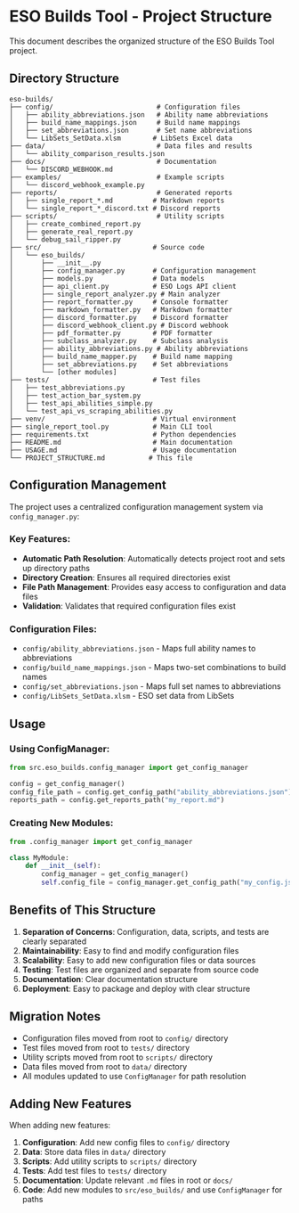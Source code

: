# ESO Builds Tool - Project Structure

This document describes the organized structure of the ESO Builds Tool project.

## Directory Structure

```
eso-builds/
├── config/                          # Configuration files
│   ├── ability_abbreviations.json   # Ability name abbreviations
│   ├── build_name_mappings.json     # Build name mappings
│   ├── set_abbreviations.json       # Set name abbreviations
│   └── LibSets_SetData.xlsm        # LibSets Excel data
├── data/                            # Data files and results
│   └── ability_comparison_results.json
├── docs/                            # Documentation
│   └── DISCORD_WEBHOOK.md
├── examples/                        # Example scripts
│   └── discord_webhook_example.py
├── reports/                         # Generated reports
│   ├── single_report_*.md          # Markdown reports
│   └── single_report_*_discord.txt # Discord reports
├── scripts/                         # Utility scripts
│   ├── create_combined_report.py
│   ├── generate_real_report.py
│   └── debug_sail_ripper.py
├── src/                            # Source code
│   └── eso_builds/
│       ├── __init__.py
│       ├── config_manager.py       # Configuration management
│       ├── models.py               # Data models
│       ├── api_client.py           # ESO Logs API client
│       ├── single_report_analyzer.py # Main analyzer
│       ├── report_formatter.py     # Console formatter
│       ├── markdown_formatter.py   # Markdown formatter
│       ├── discord_formatter.py    # Discord formatter
│       ├── discord_webhook_client.py # Discord webhook
│       ├── pdf_formatter.py        # PDF formatter
│       ├── subclass_analyzer.py    # Subclass analysis
│       ├── ability_abbreviations.py # Ability abbreviations
│       ├── build_name_mapper.py    # Build name mapping
│       ├── set_abbreviations.py    # Set abbreviations
│       └── [other modules]
├── tests/                          # Test files
│   ├── test_abbreviations.py
│   ├── test_action_bar_system.py
│   ├── test_api_abilities_simple.py
│   └── test_api_vs_scraping_abilities.py
├── venv/                           # Virtual environment
├── single_report_tool.py           # Main CLI tool
├── requirements.txt                # Python dependencies
├── README.md                       # Main documentation
├── USAGE.md                        # Usage documentation
└── PROJECT_STRUCTURE.md           # This file
```

## Configuration Management

The project uses a centralized configuration management system via `config_manager.py`:

### Key Features:
- **Automatic Path Resolution**: Automatically detects project root and sets up directory paths
- **Directory Creation**: Ensures all required directories exist
- **File Path Management**: Provides easy access to configuration and data files
- **Validation**: Validates that required configuration files exist

### Configuration Files:
- `config/ability_abbreviations.json` - Maps full ability names to abbreviations
- `config/build_name_mappings.json` - Maps two-set combinations to build names
- `config/set_abbreviations.json` - Maps full set names to abbreviations
- `config/LibSets_SetData.xlsm` - ESO set data from LibSets

## Usage

### Using ConfigManager:
```python
from src.eso_builds.config_manager import get_config_manager

config = get_config_manager()
config_file_path = config.get_config_path("ability_abbreviations.json")
reports_path = config.get_reports_path("my_report.md")
```

### Creating New Modules:
```python
from .config_manager import get_config_manager

class MyModule:
    def __init__(self):
        config_manager = get_config_manager()
        self.config_file = config_manager.get_config_path("my_config.json")
```

## Benefits of This Structure

1. **Separation of Concerns**: Configuration, data, scripts, and tests are clearly separated
2. **Maintainability**: Easy to find and modify configuration files
3. **Scalability**: Easy to add new configuration files or data sources
4. **Testing**: Test files are organized and separate from source code
5. **Documentation**: Clear documentation structure
6. **Deployment**: Easy to package and deploy with clear structure

## Migration Notes

- Configuration files moved from root to `config/` directory
- Test files moved from root to `tests/` directory
- Utility scripts moved from root to `scripts/` directory
- Data files moved from root to `data/` directory
- All modules updated to use `ConfigManager` for path resolution

## Adding New Features

When adding new features:

1. **Configuration**: Add new config files to `config/` directory
2. **Data**: Store data files in `data/` directory
3. **Scripts**: Add utility scripts to `scripts/` directory
4. **Tests**: Add test files to `tests/` directory
5. **Documentation**: Update relevant `.md` files in root or `docs/`
6. **Code**: Add new modules to `src/eso_builds/` and use `ConfigManager` for paths
